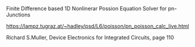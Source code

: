 Finite Difference based 1D Nonlinerar Possion Equation Solver for pn-Junctions

https://lampz.tugraz.at/~hadley/psd/L6/poisson/pn_poisson_calc_live.html

Richard S.Muller, Device Electronics for Integrated Circuits, page 110
